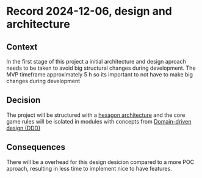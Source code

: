 # Record 2024-12-06, design and architecture

## Context
In the first stage of this project a initial architecture and design aproach needs to be taken to avoid big structural changes during development. The MVP timeframe approximately 5 h so its important to not have to make big changes during development

## Decision
The project will be structured with a [hexagon architecture](https://en.wikipedia.org/wiki/Hexagonal_architecture_(software)) and the core game rules will be isolated in modules with concepts from [Domain-driven design (DDD)](https://en.wikipedia.org/wiki/Domain-driven_design)

## Consequences
There will be a overhead for this design desicion compared to a more POC aproach, resulting in less time to implement nice to have features.
